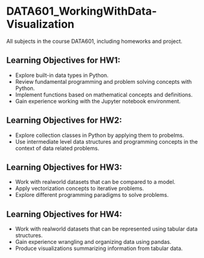 # DATA601_WorkingWithData-Visualization
All subjects in the course DATA601, including homeworks and project.

## Learning Objectives for HW1:
- Explore built-in data types in Python.
- Review fundamental programming and problem solving concepts with Python.
- Implement functions based on mathematical concepts and definitions.
- Gain experience working with the Jupyter notebook environment.

## Learning Objectives for HW2:
- Explore collection classes in Python by applying them to probelms.
- Use intermediate level data structures and programming concepts in the context of data related problems.

## Learning Objectives for HW3:
- Work with realworld datasets that can be compared to a model.
- Apply vectorization concepts to iterative problems.
- Explore different programming paradigms to solve problems.

## Learning Objectives for HW4:
- Work with realworld datasets that can be represented using tabular data structures.
- Gain experience wrangling and organizing data using pandas.
- Produce visualizations summarizing information from tabular data.

